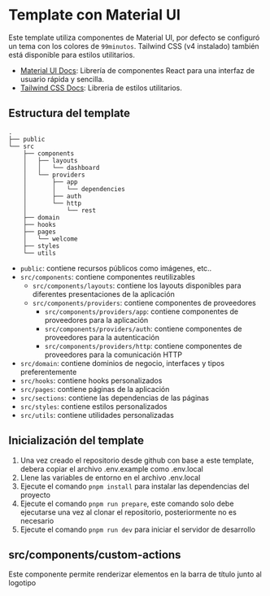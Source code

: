 # Template con Material UI

Este template utiliza componentes de Material UI, por defecto se configuró un tema con los colores de `99minutos`. Tailwind CSS (v4 instalado) también está disponible para estilos utilitarios.

- [Material UI Docs](https://mui.com/): Librería de componentes React para una interfaz de usuario rápida y sencilla.
- [Tailwind CSS Docs](https://tailwindcss.com/): Libreria de estilos utilitarios.

## Estructura del template

```
.
├── public
└── src
    ├── components
    │   ├── layouts
    │   │   └── dashboard
    │   └── providers
    │       ├── app
    │       │   └── dependencies
    │       ├── auth
    │       └── http
    │           └── rest
    ├── domain
    ├── hooks
    ├── pages
    │   └── welcome
    ├── styles
    └── utils
```

- `public`: contiene recursos públicos como imágenes, etc..
- `src/components`: contiene componentes reutilizables
  - `src/components/layouts`: contiene los layouts disponibles para diferentes presentaciones de la aplicación
  - `src/components/providers`: contiene componentes de proveedores
    - `src/components/providers/app`: contiene componentes de proveedores para la aplicación
    - `src/components/providers/auth`: contiene componentes de proveedores para la autenticación
    - `src/components/providers/http`: contiene componentes de proveedores para la comunicación HTTP
- `src/domain`: contiene dominios de negocio, interfaces y tipos preferentemente
- `src/hooks`: contiene hooks personalizados
- `src/pages`: contiene páginas de la aplicación
- `src/sections`: contiene las dependencias de las páginas
- `src/styles`: contiene estilos personalizados
- `src/utils`: contiene utilidades personalizadas

## Inicialización del template

1. Una vez creado el repositorio desde github con base a este template, debera copiar el archivo .env.example como .env.local
2. Llene las variables de entorno en el archivo .env.local
3. Ejecute el comando `pnpm install` para instalar las dependencias del proyecto
4. Ejecute el comando `pnpm run prepare`, este comando solo debe ejecutarse una vez al clonar el repositorio, posteriormente no es necesario
5. Ejecute el comando `pnpm run dev` para iniciar el servidor de desarrollo

## src/components/custom-actions

Este componente permite renderizar elementos en la barra de título junto al logotipo
